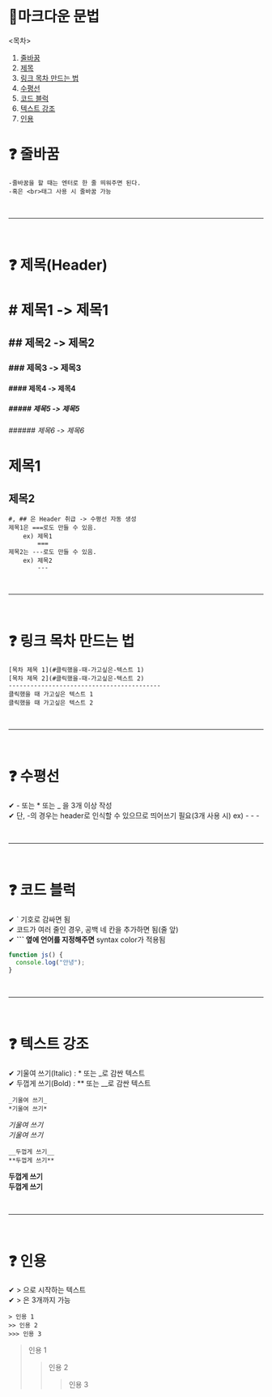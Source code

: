 # 📌마크다운 문법

<목차>

1. [줄바꿈](#❓-줄바꿈)
2. [제목](#❓-제목header)
3. [링크 목차 만드는 법](#❓-링크-목차-만드는-법)
4. [수평선](#❓-수평선)
5. [코드 블럭](#❓-코드-블럭)
6. [텍스트 강조](#❓-텍스트-강조)
7. [인용](#❓-인용)

# ❓ 줄바꿈

    -줄바꿈을 할 때는 엔터로 한 줄 띄워주면 된다.
    -혹은 <br>태그 사용 시 줄바꿈 가능

<br>

---

<br>

# ❓ 제목(Header)

# # 제목1 -> 제목1

## ## 제목2 -> 제목2

### ### 제목3 -> 제목3

#### #### 제목4 -> 제목4

##### ##### 제목5 -> 제목5

###### ###### 제목6 -> 제목6

# 제목1

## 제목2

    #, ## 은 Header 취급 -> 수평선 자동 생성
    제목1은 ===로도 만들 수 있음.
        ex) 제목1
            ===
    제목2는 ---로도 만들 수 있음.
        ex) 제목2
            ---

<br>

---

<br>

# ❓ 링크 목차 만드는 법

    [목차 제목 1](#클릭했을-때-가고싶은-텍스트 1)
    [목차 제목 2](#클릭했을-때-가고싶은-텍스트 2)
    ------------------------------------------
    클릭했을 때 가고싶은 텍스트 1
    클릭했을 때 가고싶은 텍스트 2

<br>

---

<br>

# ❓ 수평선

✔ - 또는 \* 또는 \_ 을 3개 이상 작성
<br>
✔ 단, -의 경우는 header로 인식할 수 있으므로 띄어쓰기 필요(3개 사용 시)
ex) - - -

<br>

---

<br>

# ❓ 코드 블럭

✔ ` 기호로 감싸면 됨
<br>
✔ 코드가 여러 줄인 경우, 공백 네 칸을 추가하면 됨(줄 앞)
<br>
✔ **``` 옆에 언어를 지정해주면** syntax color가 적용됨

```javascript
function js() {
  console.log("안녕");
}
```

<br>

---

<br>

# ❓ 텍스트 강조

✔ 기울여 쓰기(Italic) : \* 또는 \_로 감싼 텍스트
<br>
✔ 두껍게 쓰기(Bold) : \*\* 또는 \_\_로 감싼 텍스트
<br>

```
_기울여 쓰기_
*기울여 쓰기*
```

_기울여 쓰기_
<br>
_기울여 쓰기_
<br>

```
__두껍게 쓰기__
**두껍게 쓰기**
```

**두껍게 쓰기**
<br>
**두껍게 쓰기**

<br>

---

<br>

# ❓ 인용

✔ > 으로 시작하는 텍스트
<br>
✔ > 은 3개까지 가능

```
> 인용 1
>> 인용 2
>>> 인용 3
```

> 인용 1
>
> > 인용 2
> >
> > > 인용 3

<br>
